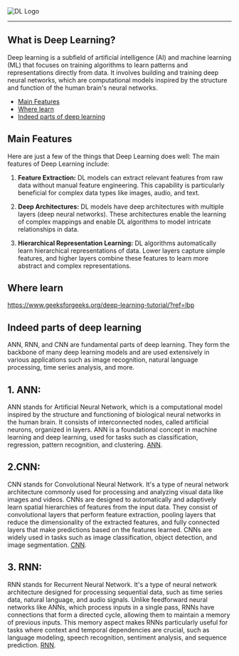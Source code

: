 <picture align="center">
  <source media="(prefers-color-scheme: dark)" srcset="https://cdn-images-1.medium.com/v2/resize:fit:2600/1*u9L_UJbV0Qfg1PZQkHna2g.png">
  <img alt="DL Logo" src="https://cdn-images-1.medium.com/v2/resize:fit:2600/1*u9L_UJbV0Qfg1PZQkHna2g.png">
</picture>


-----------------------------
## What is Deep Learning?

Deep learning is a subfield of artificial intelligence (AI) and machine learning (ML) that focuses on training algorithms to learn patterns and representations directly from data. It involves building and training deep neural networks, which are computational models inspired by the structure and function of the human brain's neural networks.

- [Main Features](#main-features)
- [Where learn](#where-learn)
- [Indeed parts of deep learning](#indeed-parts-of-deep-learning)

## Main Features
Here are just a few of the things that Deep Learning does well:
The main features of Deep Learning include:

1. **Feature Extraction:** DL models can extract relevant features from raw data without manual feature engineering. This capability is particularly beneficial for complex data types like images, audio, and text.

2. **Deep Architectures:** DL models have deep architectures with multiple layers (deep neural networks). These architectures enable the learning of complex mappings and enable DL algorithms to model intricate relationships in data.

3. **Hierarchical Representation Learning:** DL algorithms automatically learn hierarchical representations of data. Lower layers capture simple features, and higher layers combine these features to learn more abstract and complex representations.


## Where learn
https://www.geeksforgeeks.org/deep-learning-tutorial/?ref=lbp


## Indeed parts of deep learning
ANN, RNN, and CNN are fundamental parts of deep learning. They form the backbone of many deep learning models and are used extensively in various applications such as image recognition, natural language processing, time series analysis, and more.

## 1. ANN:
ANN stands for Artificial Neural Network, which is a computational model inspired by the structure and functioning of biological neural networks in the human brain. It consists of interconnected nodes, called artificial neurons, organized in layers. ANN is a foundational concept in machine learning and deep learning, used for tasks such as classification, regression, pattern recognition, and clustering.
[ANN](https://www.geeksforgeeks.org/introduction-to-ann-set-4-network-architectures/).


## 2.CNN:
CNN stands for Convolutional Neural Network. It's a type of neural network architecture commonly used for processing and analyzing visual data like images and videos. CNNs are designed to automatically and adaptively learn spatial hierarchies of features from the input data. They consist of convolutional layers that perform feature extraction, pooling layers that reduce the dimensionality of the extracted features, and fully connected layers that make predictions based on the features learned. CNNs are widely used in tasks such as image classification, object detection, and image segmentation.
[CNN](https://www.geeksforgeeks.org/convolutional-neural-network-cnn-in-machine-learning/).


## 3. RNN:
RNN stands for Recurrent Neural Network. It's a type of neural network architecture designed for processing sequential data, such as time series data, natural language, and audio signals. Unlike feedforward neural networks like ANNs, which process inputs in a single pass, RNNs have connections that form a directed cycle, allowing them to maintain a memory of previous inputs. This memory aspect makes RNNs particularly useful for tasks where context and temporal dependencies are crucial, such as language modeling, speech recognition, sentiment analysis, and sequence prediction.
[RNN](https://www.geeksforgeeks.org/introduction-to-recurrent-neural-network/).
